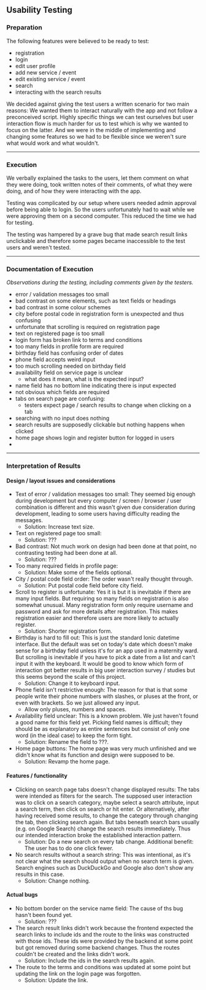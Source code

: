 ## Usability Testing

### Preparation 

The following features were believed to be ready to test:
- registration
- login
- edit user profile
- add new service / event
- edit existing service / event
- search
- interacting with the search results

We decided against giving the test users a written scenario for two main reasons: We wanted them to interact naturally with the app and not follow a preconceived script. Highly specific things we can test ourselves but user interaction flow is much harder for us to test which is why we wanted to focus on the latter. And we were in the middle of implementing and changing some features so we had to be flexible since we weren't sure what would work and what wouldn't. 

***

### Execution

We verbally explained the tasks to the users, let them comment on what they were doing, took written notes of their comments, of what they were doing, and of how they were interacting with the app. 

Testing was complicated by our setup where users needed admin approval before being able to login. So the users unfortunately had to wait while we were approving them on a second computer. This reduced the time we had for testing.

The testing was hampered by a grave bug that made search result links unclickable and therefore some pages became inaccessible to the test users and weren't tested.

***

### Documentation of Execution

_Observations during the testing, including comments given by the testers._

- error / validation messages too small
- bad contrast on some elements, such as text fields or headings
- bad contrast in some colour schemes
- city before postal code in registration form is unexpected and thus confusing
- unfortunate that scrolling is required on registration page
- text on registered page is too small
- login form has broken link to terms and conditions
- too many fields in profile form are required
- birthday field has confusing order of dates
- phone field accepts weird input
- too much scrolling needed on birthday field
- availability field on service page is unclear
  - what does it mean, what is the expected input?
- name field has no bottom line indicating there is input expected
- not obvious which fields are required
- tabs on search page are confusing:
  - testers expect page / search results to change when clicking on a tab
- searching with no input does nothing
- search results are supposedly clickable but nothing happens when clicked
- home page shows login and register button for logged in users
- 

***

### Interpretation of Results

#### Design / layout issues and considerations

- Text of error / validation messages too small: They seemed big enough during development but every computer / screen / browser / user combination is different and this wasn't given due consideration during development, leading to some users having difficulty reading the messages.
  - Solution: Increase text size.
- Text on registered page too small:
  - Solution: ???
- Bad contrast: Not much work on design had been done at that point, no contrasting testing had been done at all.
  - Solution: ???
- Too many required fields in profile page:
  - Solution: Make some of the fields optional.
- City / postal code field order: The order wasn't really thought through.
  - Solution: Put postal code field before city field.
- Scroll to register is unfortunate: Yes it is but it is inevitable if there are many input fields. But requiring so many fields on registration is also somewhat unusual. Many registration form only require username and password and ask for more details after registration. This makes registration easier and therefore users are more likely to actually register.
  - Solution: Shorter registration form.
- Birthday is hard to fill out: This is just the standard Ionic datetime interface. But the default was set on today's date which doesn't make sense for a birthday field unless it's for an app used in a maternity ward. But scrolling is inevitable if you have to pick a date from a list and can't input it with the keyboard. It would be good to know which form of interaction got better results in big user interaction survey / studies but this seems beyond the scale of this project.
  - Solution: Change it to keyboard input.
- Phone field isn't restrictive enough: The reason for that is that some people write their phone numbers with slashes, or pluses at the front, or even with brackets. So we just allowed any input.
  - Allow only pluses, numbers and spaces.
- Availability field unclear: This is a known problem. We just haven't found a good name for this field yet. Picking field names is difficult; they should be as explanatory as entire sentences but consist of only one word (in the ideal case) to keep the form tight.
  - Solution: Rename the field to ???.
- Home page buttons: The home page was very much unfinished and we didn't know what its function and design were supposed to be.
  - Solution: Revamp the home page.


#### Features / functionality

- Clicking on search page tabs doesn't change displayed results: The tabs were intended as filters for the search. The supposed user interaction was to click on a search category, maybe select a search attribute, input a search term, then click on search or hit enter. Or alternatively, after having received some results, to change the category through changing the tab, then clicking search again. But tabs beneath search bars usually (e.g. on Google Search) change the search results immediately. Thus our intended interaction broke the established interaction pattern. 
  - Solution: Do a new search on every tab change. Additional benefit: The user has to do one click fewer.
- No search results without a search string: This was intentional, as it's not clear what the search should output when no search term is given. Search engines such as DuckDuckGo and Google also don't show any results in this case.
  - Solution: Change nothing.

#### Actual bugs

- No bottom border on the service name field: The cause of ths bug hasn't been found yet.
  - Solution: ???
- The search result links didn't work because the frontend expected the search links to include ids and the route to the links was constructed with those ids. These ids were provided by the backend at some point but got removed during some backend changes. Thus the routes couldn't be created and the links didn't work.
  - Solution: Include the ids in the search results again.
- The route to the terms and conditions was updated at some point but updating the link on the login page was forgotten.
  - Solution: Update the link.



